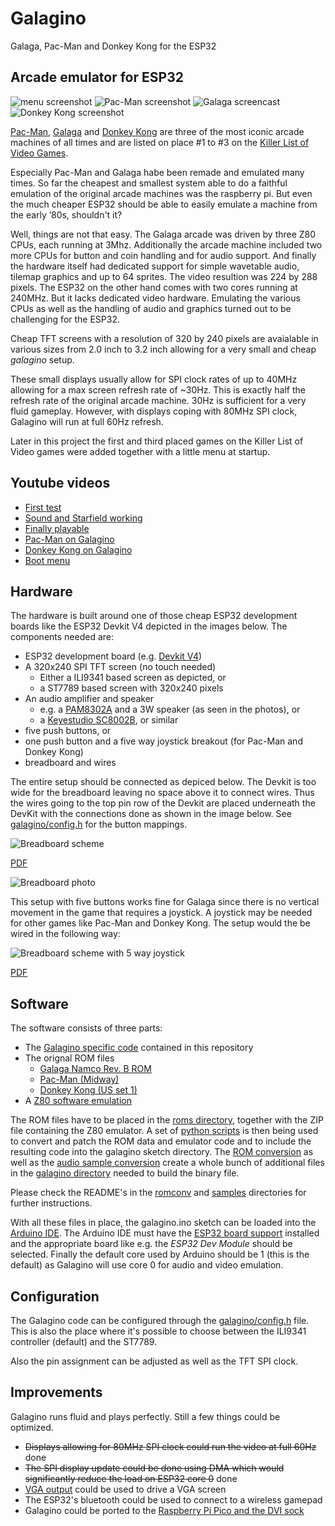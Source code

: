 # Galagino

Galaga, Pac-Man and Donkey Kong for the ESP32

## Arcade emulator for ESP32

![menu screenshot](images/menu.png)
![Pac-Man screenshot](images/pacman.gif)
![Galaga screencast](images/galagino.gif)
![Donkey Kong screenshot](images/dkong.gif)

[Pac-Man](https://en.wikipedia.org/wiki/Pac-Man),
[Galaga](https://en.wikipedia.org/wiki/Galaga) and
[Donkey Kong](https://en.wikipedia.org/wiki/Donkey_Kong) are three of the most
iconic arcade machines of all times and are listed on place #1 to #3
on the [Killer List of Video Games](http://www.klov.net).

Especially Pac-Man and Galaga habe been remade and emulated many
times. So far the cheapest and smallest system able to do a faithful
emulation of the original arcade machines was the raspberry pi. But
even the much cheaper ESP32 should be able to easily emulate a machine
from the early ’80s, shouldn't it?

Well, things are not that easy. The Galaga arcade was driven by three
Z80 CPUs, each running at 3Mhz. Additionally the arcade machine
included two more CPUs for button and coin handling and for audio
support. And finally the hardware itself had dedicated support
for simple wavetable audio, tilemap graphics and up to 64 sprites.
The video resultion was 224 by 288 pixels. The ESP32 on the other hand
comes with two cores running at 240MHz. But it lacks dedicated video
hardware. Emulating the various CPUs as well as the handling of
audio and graphics turned out to be challenging for the ESP32.

Cheap TFT screens with a resolution of 320 by 240 pixels are avaialable
in various sizes from 2.0 inch to 3.2 inch allowing for a very small
and cheap *galagino* setup.

These small displays usually allow for SPI clock rates of up to 40MHz
allowing for a max screen refresh rate of ~30Hz. This is exactly half
the refresh rate of the original arcade machine. 30Hz is sufficient
for a very fluid gameplay. However, with displays coping with 80MHz
SPI clock, Galagino will run at full 60Hz refresh.

Later in this project the first and third placed games on the Killer List
of Video games were added together with a little menu at startup.

## Youtube videos

* [First test](https://www.youtube.com/shorts/LZRI6izM8XM)
* [Sound and Starfield working](https://www.youtube.com/shorts/8uNSv0aRtgY)
* [Finally playable](https://www.youtube.com/shorts/wqnJzOAAths)
* [Pac-Man on Galagino](https://www.youtube.com/shorts/F4-XiiPwG1c)
* [Donkey Kong on Galagino](https://www.youtube.com/shorts/KROFJ0Rtj0w)
* [Boot menu](https://www.youtube.com/shorts/_PJyn06yrtg)
## Hardware

The hardware is built around one of those cheap ESP32 development
boards like the ESP32 Devkit V4 depicted in the images below. The
components needed are:

* ESP32 development board (e.g. [Devkit V4](https://www.espressif.com/en/products/devkits/esp32-devkitc))
* A 320x240 SPI TFT screen (no touch needed)
  * Either a ILI9341 based screen as depicted, or
  * a ST7789 based screen with 320x240 pixels
* An audio amplifier and speaker
  * e.g. a [PAM8302A](https://www.adafruit.com/product/2130) and a 3W speaker (as seen in the photos), or
  * a [Keyestudio SC8002B](https://www.keyestudio.com/products/keyestudio-sc8002b-audio-power-amplifier-speaker-module-for-arduino-player), or similar 
* five push buttons, or
* one push button and a five way joystick breakout (for Pac-Man and Donkey Kong)
* breadboard and wires

The entire setup should be connected as depiced below. The Devkit is
too wide for the breadboard leaving no space above it to connect
wires. Thus the wires going to the top pin row of the Devkit are
placed underneath the DevKit with the connections done as shown in the
image below. See [galagino/config.h](galagino/config.h) for the button
mappings.

![Breadboard scheme](images/galagino_bb.png)

[PDF](images/galagino_bb.pdf)

![Breadboard photo](images/galagino_breadboard.jpeg)

This setup with five buttons works fine for Galaga since there is no
vertical movement in the game that requires a joystick. A joystick may
be needed for other games like Pac-Man and Donkey Kong. The setup would
the be wired in the following way:

![Breadboard scheme with 5 way joystick](images/galagino_5way_bb.png)

[PDF](images/galagino_5way_bb.pdf)

## Software

The software consists of three parts:

* The [Galagino specific code](galagino/) contained in this repository
* The orignal ROM files
    * [Galaga Namco Rev. B ROM](https://www.bing.com/search?q=galaga+namco+b+rom)
    * [Pac-Man (Midway)](https://www.bing.com/search?q=pacman+midway+arcade+rom)
    * [Donkey Kong (US set 1)](https://www.bing.com/search?q=donkey+kong+arcade+rom)
* A [Z80 software emulation](https://fms.komkon.org/EMUL8/Z80-081707.zip)

The ROM files have to be placed in the [roms directory](roms/),
together with the ZIP file containing the Z80 emulator. A set of
[python scripts](romconv/) is then being used to convert and patch the
ROM data and emulator code and to include the resulting code into the
galagino sketch directory. The [ROM conversion](./romconv) as well as
the [audio sample conversion](./samples) create a whole bunch of
additional files in the [galagino directory](./galagino) needed to
build the binary file.

Please check the README's in the [romconv](./romconv) and [samples](./samples) directories
for further instructions.

With all these files in place, the galagino.ino sketch can be loaded
into the [Arduino IDE](https://docs.arduino.cc/software/ide-v2). The
Arduino IDE must have the [ESP32 board support](https://docs.espressif.com/projects/arduino-esp32/en/latest/installing.html)
installed and the appropriate board like e.g. the
*ESP32 Dev Module* should be selected. Finally the default core used
by Arduino should be 1 (this is the default) as Galagino will use core 0
for audio and video emulation.

## Configuration

The Galagino code can be configured through the [galagino/config.h](galagino/config.h)
file. This is also the place where it's possible to choose between the ILI9341
controller (default) and the ST7789.

Also the pin assignment can be adjusted as well as the TFT SPI clock.

## Improvements

Galagino runs fluid and plays perfectly. Still a few things could be optimized.

* ~~Displays allowing for 80MHz SPI clock could run the video at full 60Hz~~ done
* ~~The SPI display update could be done using DMA which would significantly reduce the load on ESP32 core 0~~ done
* [VGA output](http://www.fabglib.org/index.html) could be used to drive a VGA screen
* The ESP32's bluetooth could be used to connect to a wireless gamepad
* Galagino could be ported to the [Raspberry Pi Pico and the DVI sock](https://picockpit.com/raspberry-pi/raspberry-pi-pico-video-output/)
